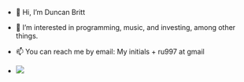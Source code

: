 - 👋 Hi, I’m Duncan Britt

- 👀 I’m interested in programming, music, and investing, among other things.

- 📫 You can reach me by email: My initials + ru997 at gmail

- <a href="https://www.codewars.com/users/Duncan-Britt"><img src="https://www.codewars.com/users/Duncan-Britt/badges/small"></a>

<!---
Duncan-Britt/Duncan-Britt is a ✨ special ✨ repository because its `README.md` (this file) appears on your GitHub profile.
You can click the Preview link to take a look at your changes.
--->
